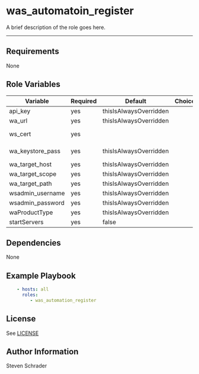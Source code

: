 was_automatoin_register
=========

A brief description of the role goes here.

------------

Requirements
------------

None

Role Variables
--------------

| Variable                | Required | Default | Choices                   | Comments                                 |
|-------------------------|----------|---------|---------------------------|------------------------------------------|
| api_key                 | yes       | thisIsAlwaysOverridden   |                |                          |
| wa_url                  | yes      |  thisIsAlwaysOverridden   |               |                          |
| ws_cert                 | yes      |   | | see defaults/main.yml |
| wa_keystore_pass        | yes     | thisIsAlwaysOverridden  | | see defaults/main.yml |
| wa_target_host          | yes     | thisIsAlwaysOverridden   | |  |
| wa_target_scope        | yes      | thisIsAlwaysOverridden  | |  |
| wa_target_path          | yes      | thisIsAlwaysOverridden  | | |
| wsadmin_username        | yes    | thisIsAlwaysOverridden  | |  |
| wsadmin_password        | yes    | thisIsAlwaysOverridden  |  |   |  
| waProductType          | yes     | thisIsAlwaysOverridden     |  |   |  
| startServers           | yes | false   |  |   |  

Dependencies
------------

None

Example Playbook
----------------

```yaml
    - hosts: all
      roles:
         - was_automation_register
```

License
-------

See [LICENSE](https://github.com/IBM/community-automation/blob/master/LICENSE)

Author Information
------------------

Steven Schrader
